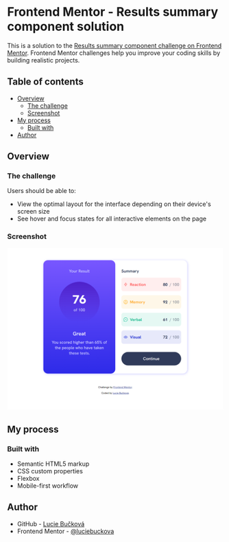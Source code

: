 # Frontend Mentor - Results summary component solution

This is a solution to the [Results summary component challenge on Frontend Mentor](https://www.frontendmentor.io/challenges/results-summary-component-CE_K6s0maV). Frontend Mentor challenges help you improve your coding skills by building realistic projects. 

## Table of contents

- [Overview](#overview)
  - [The challenge](#the-challenge)
  - [Screenshot](#screenshot)
- [My process](#my-process)
  - [Built with](#built-with)
- [Author](#author)

## Overview

### The challenge

Users should be able to:

- View the optimal layout for the interface depending on their device's screen size
- See hover and focus states for all interactive elements on the page

### Screenshot

![](./assets/images/screenshot.jpg)

## My process

### Built with

- Semantic HTML5 markup
- CSS custom properties
- Flexbox
- Mobile-first workflow

## Author

- GitHub - [Lucie Bučková](https://github.com/luciebuckova)
- Frontend Mentor - [@luciebuckova](https://www.frontendmentor.io/profile/luciebuckova)

